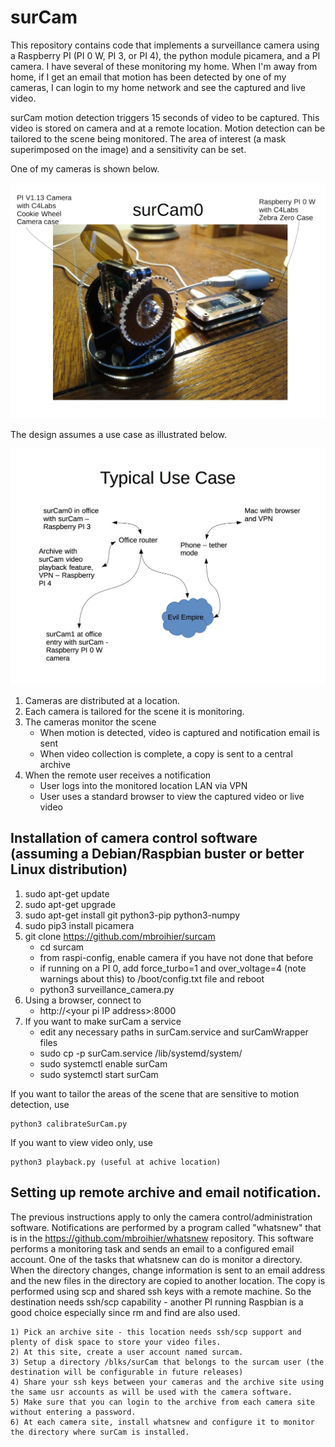 # surCam

This repository contains code that implements a surveillance camera using a Raspberry PI (PI 0 W, PI 3, or PI 4), the python module picamera, and a PI camera.  I have several of these monitoring my home.  When I'm away from home, if I get an email that motion has been detected by one of my cameras, I can login to my home network and see the captured and live video.

surCam motion detection triggers 15 seconds of video to be captured.  This video is stored on camera and at a remote location.  Motion detection can be tailored to the scene being monitored.  The area of interest (a mask superimposed on the image) and a sensitivity can be set. 

One of my cameras is shown below.

![](surCam0.png)

The design assumes a use case as illustrated below.

![](usecase.jpg)

  1) Cameras are distributed at a location.
  2) Each camera is tailored for the scene it is monitoring.
  3) The cameras monitor the scene
     - When motion is detected, video is captured and notification email is sent
     - When video collection is complete, a copy is sent to a central archive
  4) When the remote user receives a notification
     - User logs into the monitored location LAN via VPN
     - User uses a standard browser to view the captured video or live video

## Installation of camera control software (assuming a Debian/Raspbian buster or better Linux distribution)

  1)  sudo apt-get update
  2)  sudo apt-get upgrade
  3)  sudo apt-get install git python3-pip python3-numpy
  4)  sudo pip3 install picamera
  5)  git clone https://github.com/mbroihier/surcam
      - cd surcam
      - from raspi-config, enable camera if you have not done that before
      - if running on a PI 0, add force_turbo=1 and over_voltage=4 (note warnings about this) to /boot/config.txt file and reboot
      - python3 surveillance_camera.py
  6)  Using a browser, connect to
      - http://\<your pi IP address\>:8000
  7)  If you want to make surCam a service
      - edit any necessary paths in surCam.service and surCamWrapper files
      - sudo cp -p surCam.service /lib/systemd/system/
      - sudo systemctl enable surCam
      - sudo systemctl start surCam

If you want to tailor the areas of the scene that are sensitive to motion detection, use

```
python3 calibrateSurCam.py
```

If you want to view video only, use
```
python3 playback.py (useful at achive location)
```

## Setting up remote archive and email notification.

The previous instructions apply to only the camera control/administration software.  Notifications are performed by a program called "whatsnew" that is in the https://github.com/mbroihier/whatsnew repository.  This software performs a monitoring task and sends an email to a configured email account.  One of the tasks that whatsnew can do is monitor a directory.  When the directory changes, change information is sent to an email address and the new files in the directory are copied to another location.  The copy is performed using scp and shared ssh keys with a remote machine.  So the destination needs ssh/scp capability - another PI running Raspbian is a good choice especially since rm and find are also used.

    1) Pick an archive site - this location needs ssh/scp support and plenty of disk space to store your video files.
    2) At this site, create a user account named surcam.
    3) Setup a directory /blks/surCam that belongs to the surcam user (the destination will be configurable in future releases)
    4) Share your ssh keys between your cameras and the archive site using the same usr accounts as will be used with the camera software.
    5) Make sure that you can login to the archive from each camera site without entering a password.
    6) At each camera site, install whatsnew and configure it to monitor the directory where surCam is installed.
